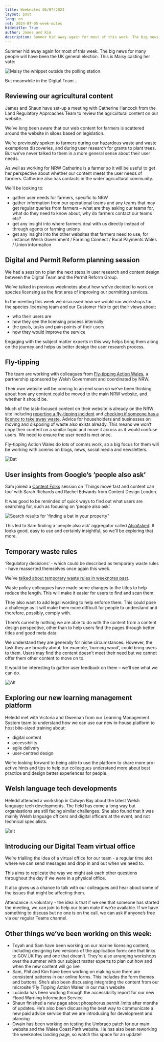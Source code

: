 ```yaml
---
title: Weeknotes 05/07/2024
layout: post
lang: en
ref: 2024-07-05-week-notes
hidetitle: True
author: James and Kim
description: Summer hid away again for most of this week. The big news for many people will have been the UK general election. 
---
```


Summer hid away again for most of this week. The big news for many people will have been the UK general election. This is Maisy casting her vote: 

![Maisy the whippet outside the polling station](https://github.com/nrw-digital/week-notes/blob/0daeea4357c69f168512b308029b0a71791518c4/images/Maisy001.jpg?raw=true)

But meanwhile in the Digital Team…

## Reviewing our agricultural content

James and Shaun have set-up a meeting with Catherine Hancock from the Land Regulatory Approaches Team to review the agricultural content on our website. 

We’ve long been aware that our web content for farmers is scattered around the website in siloes based on legislation. 

We’re previously spoken to farmers during our hazardous waste and waste exemptions discoveries, and during user research for grants to plant trees. But we’ve never talked to them in a more general sense about their user needs.

As well as working for NRW Catherine is a farmer so it will be useful to get her perspective about whether our content meets the user needs of farmers. Catherine also has contacts in the wider agricultural community. 

We’ll be looking to:

+ gather user needs for farmers, specific to NRW
+ gather information from our operational teams and any teams that may get regular queries from farmers – what are they asking our teams for, what do they need to know about, why do farmers contact our teams etc?
+ get any insight into where farmers deal with us directly instead of through agents or farming unions
+ get any insight into the other websites that farmers need to use, for instance Welsh Government / Farming Connect / Rural Payments Wales / Union information

## Digital and Permit Reform planning session

We had a session to plan the next steps in user research and content design between the Digital Team and the Permit Reform Group. 

We’ve talked in previous weeknotes about how we’ve decided to work on species licensing as the first area of improving our permitting services. 

In the meeting this week we discussed how we would run workshops for the species licensing team and our Customer Hub to get their views about: 

+ who their users are
+ how they see the licensing process internally
+ the goals, tasks and pain points of their users
+ how they would improve the service

Engaging with the subject matter experts in this way helps bring them along on the journey and helps us better design the user research process. 

## Fly-tipping
The team are working with colleagues from [Fly-tipping Action Wales](https://flytippingactionwales.org/en), a partnership sponsored by Welsh Government and coordinated by NRW.

Their own website will be coming to an end soon so we’ve been thinking about how any content could be moved to the main NRW website, and whether it should be.

Much of the task-focused content on their website is already on the NRW site including [reporting a fly-tipping incident](https://naturalresources.wales/guidance-and-advice/environmental-topics/waste-management/report-fly-tipping/?lang=en) and [checking if someone has a licence to take away waste](https://naturalresources.wales/permits-and-permissions/waste-carriers-brokers-and-dealers-public-register/?lang=en). Advice for householders and businesses on moving and disposing of waste also exists already.  This means we won’t copy their content on a similar topic and move it across as it would confuse users. We need to ensure the user need is met once.

Fly-tipping Action Wales do lots of comms work, so a big focus for them will be working with comms on blogs, news, social media and newsletters. 

![Bat](https://github.com/nrw-digital/week-notes/blob/c887d6b655df134719e40171ee779aa80831a741/images/Bat.jpg?raw=true)

## User insights from Google’s ‘people also ask’

Sam joined a [Content Folks](https://contentfolks.com/) session on ‘Things move fast and content can too’ with Sarah Richards and Rachel Edwards from Content Design London.

It was good to be reminded of quick ways to find out what users are searching for, such as focusing on ‘people also ask’.

![Search results for 'finding a bat in your property"](https://github.com/nrw-digital/week-notes/blob/0d08b4b6b2bbbf701b732e52aadcf7fe14fe4463/images/05-07-2024-001.png?raw=true)

This led to Sam finding a ‘people also ask’ aggregator called [AlsoAsked](https://alsoasked.com/). It looks good, easy to use and certainly insightful, so we’ll be exploring that more.

## Temporary waste rules

‘Regulatory decisions’ - which could be described as temporary waste rules - have reasserted themselves once again this week.  

We’ve [talked about temporary waste rules in weeknotes past](https://nrw-digital.github.io/week-notes/en/updates/2024/05/10/week-notes.html).

Waste policy colleagues have made some changes to the titles to help reduce the length. This will make it easier for users to find and scan them.

They also want to add legal wording to help enforce them. This could pose a challenge as it will make them more difficult for people to understand and therefore, possibly, comply with.

There’s currently nothing we are able to do with the content from a content design perspective, other than to help users find the pages through better titles and good meta data.

We understand they are generally for niche circumstances. However, the task they are broadly about, for example, ‘burning wood’, could bring users to them. Users may find the content doesn’t meet their need but we cannot offer them other content to move on to.

It would be interesting to gather user feedback on them – we’ll see what we can do.

![Alt](https://github.com/nrw-digital/week-notes/blob/b60bf09cc08e412af0d686f0a756af7c9e8c1b6a/images/05-07-2024-002.jpg?raw=true)

## Exploring our new learning management platform

Heledd met with Victoria and Gwennan from our Learning Management System team to understand how we can use our new in-house platform to host bite-sized training about:

+ digital content
+ accessibility
+ agile delivery
+ user-centred design 

We’re looking forward to being able to use the platform to share more pro-active hints and tips to help our colleagues understand more about best practice and design better experiences for people. 

## Welsh language tech developments

Heledd attended a workshop in Colwyn Bay about the latest Welsh language tech developments. The field has come a long way but organisations are still facing similar challenges. She also found that it was mainly Welsh language officers and digital officers at the event, and not technical specialists.

![alt](https://github.com/nrw-digital/week-notes/blob/8c1ec2791a77ef151e3e741dead2c1b8670babee/images/05-07-2024-003.PNG?raw=true)

## Introducing our Digital Team virtual office

We’re trialling the idea of a virtual office for our team - a regular time slot where we can send messages and drop in and out when we need to. 

This aims to replicate the way we might ask each other questions throughout the day if we were in a physical office. 

It also gives us a chance to talk with our colleagues and hear about some of the issues that might be affecting them. 

Attendance is voluntary - the idea is that if we see that someone has started the meeting, we can join to help our team mate if we’re available. If we have something to discuss but no one is on the call, we can ask if anyone’s free via our regular Teams channel.  

## Other things we’ve been working on this week:

+ Toyah and Sam have been working on our marine licensing content, including designing two versions of the application form: one that links to GOV.UK Pay and one that doesn’t. They’re also arranging workshops over the summer with our subject matter experts to plan out how and when the new content will go live
+ Sam, Phil and Kim have been working on making sure there are consistent patterns in our online forms. This includes the form themes and buttons. She’s also been discussing integrating the content from our microsite ‘Fly Tipping Action Wales’ in our main website 
+ Lucinda has been working through the accessibility report for our new Flood Warning Information Service
+ Shaun finished a new page about phosphorus permit limits after months of updates. He’s also been discussing the best way to communicate a new paid advice service that we are introducing for development and planning
+ Owain has been working on testing the Umbraco patch for our main website and the Wales Coast Path website. He has also been reworking the weeknotes landing page, so watch this space for an update!
